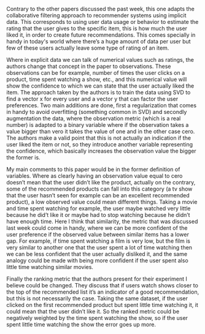 Contrary to the other papers discussed the past week, this one adapts the collaborative filtering approach to recommender systems using implicit data. This corresponds to using user data usage or behavior to estimate the rating that the user gives to the specific item, this is how much the user liked it, in order to create future recommendations. This comes specially in handy in today's world where there’s a huge amount of data per user but few of these users actually leave some type of rating of an item. 

Where in explicit data we can talk of numerical values such as ratings, the authors change that concept in the paper to observations. These observations can be for example, number of times the user clicks on a product, time spent watching a show, etc., and this numerical value will show the confidence to which we can state that the user actually liked the item. The approach taken by the authors is to train the data using SVD to find a vector x for every user and a vector y that can factor the user preferences. Two main additions are done, first a regularization that comes in handy to avoid overfitting (something common in SVD) and secondly augmentation the data, where the observation metric (which is a real number) is adapted to a binary variable where if the observation takes a value bigger than vero it takes the value of one and in the other case cero. The authors make a valid point that this is not actually an indication if the user liked the item or not, so they introduce another variable representing the confidence, which basically increases the observation value the bigger the former is.

My main comments to this paper would be in the former definition of variables. Where as clearly having an observation value equal to cero doesn’t mean that the user didn’t like the product, actually on the contrary, some of the recommended products can fall into this category (a tv show that the user hasn’t seen for example can be an excellent recommended product), a low observed value could mean different things. Taking a movie and time spent watching for example, the user maybe watched very little because he did’t like it or maybe had to stop watching because he didn’t have enough time. Here I think that similarity, the metric that was discussed last week could come in handy, where we can be more confident of the user preference if the observed value between similar items has a lower gap. For example, if time spent watching a film is very low, but the film is very similar to another one that the user spent a lot of time watching then we can be less confident that the user actually disliked it, and the same analogy could be made with being more confident if the user spent also little time watching similar movies. 

Finally the ranking metric that the authors present for their experiment I believe could be changed. They discuss that if users watch shows closer to the top of the recommended list it’s an indicator of a good recommendation, but this is not necessarily the case. Taking the same dataset, if the user clicked on the first recommended product but spent little time watching it, it could mean that the user didn’t like it. So the ranked metric could be negatively weighted by the time spent watching the show, so if the user spent little time watching the show the error goes up more. 

